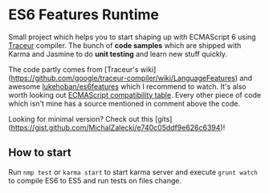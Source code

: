 # ES6 Features Runtime

Small project which helps you to start shaping up with ECMAScript 6 using
[Traceur](https://github.com/google/traceur-compiler) compiler. The bunch of
**code samples** which are shipped with Karma and Jasmine to do
**unit testing** and learn new stuff quickly.

The code partly comes from [Traceur's wiki]
(https://github.com/google/traceur-compiler/wiki/LanguageFeatures)
and awesome [lukehoban/es6features](https://github.com/lukehoban/es6features)
which I recommend to watch. It's also worth looking out [ECMAScript
compatibility table](http://kangax.github.io/compat-table/es6/).
Every other piece of code which isn't mine has a source mentioned in comment
above the code.

Looking for minimal version? Check out this [gits]
(https://gist.github.com/MichalZalecki/e740c05ddf9e626c6394)!

## How to start

Run ``nmp test`` or ``karma start`` to start karma server and execute ``grunt
 watch`` to compile ES6 to ES5 and run tests on files change.
